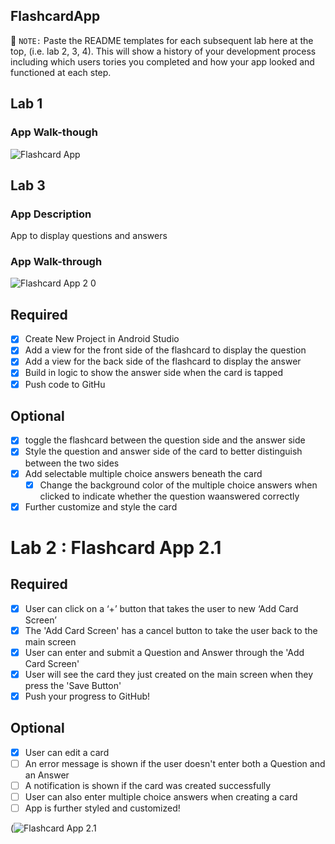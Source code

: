 ## FlashcardApp

📝 `NOTE:` Paste the README templates for each subsequent lab here at the top, (i.e. lab 2, 3, 4). This will show a history of your development process including which users tories you completed and how your app looked and functioned at each step.

## Lab 1

### App Walk-though
![Flashcard App](https://user-images.githubusercontent.com/88345566/191149078-bf6c03b8-fe76-4c0c-9614-e1d3a0ae47a5.gif)



## Lab 3

### App Description
App to display questions and answers

### App Walk-through
![Flashcard App 2 0](https://user-images.githubusercontent.com/88345566/191163158-de3d5b85-b3e4-435a-8a78-4ef556139375.gif)



## Required
- [x] Create New Project in Android Studio
- [x] Add a view for the front side of the flashcard to display the question
- [x] Add a view for the back side of the flashcard to display the answer
- [x] Build in logic to show the answer side when the card is tapped
- [x] Push code to GitHu
## Optional
- [x] toggle the flashcard between the question side and the answer side
- [x] Style the question and answer side of the card to better distinguish between the two sides
- [x] Add selectable multiple choice answers beneath the card
   - [x] Change the background color of the multiple choice answers when clicked to indicate whether the question waanswered correctly
- [x] Further customize and style the card

# Lab 2 : Flashcard App 2.1

## Required
- [x] User can click on a ‘+’ button that takes the user to new ‘Add Card Screen’
- [x] The 'Add Card Screen' has a cancel button to take the user back to the main screen
- [x] User can enter and submit a Question and Answer through the 'Add Card Screen'
- [x] User will see the card they just created on the main screen when they press the 'Save Button'
- [x] Push your progress to GitHub!

## Optional
- [x] User can edit a card
- [ ] An error message is shown if the user doesn't enter both a Question and an Answer
- [ ] A notification is shown if the card was created successfully
- [ ] User can also enter multiple choice answers when creating a card
- [ ] App is further styled and customized!

(![Flashcard App 2.1](https://user-images.githubusercontent.com/88345566/193722381-d17cc0fc-e1ac-45ef-b9fb-93f564763741.gif)
